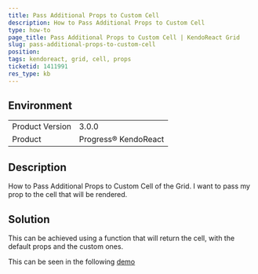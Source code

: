 ```yaml
---
title: Pass Additional Props to Custom Cell
description: How to Pass Additional Props to Custom Cell
type: how-to
page_title: Pass Additional Props to Custom Cell | KendoReact Grid
slug: pass-additional-props-to-custom-cell
position: 
tags: kendoreact, grid, cell, props
ticketid: 1411991
res_type: kb
---
```


## Environment
<table>
    <tbody>
	    <tr>
	    	<td>Product Version</td>
	    	<td>3.0.0</td>
	    </tr>
	    <tr>
	    	<td>Product</td>
	    	<td>Progress® KendoReact</td>
	    </tr>
    </tbody>
</table>


## Description
How to Pass Additional Props to Custom Cell of the Grid. I want to pass my prop to the cell that will be rendered.

## Solution
This can be achieved using a function that will return the cell, with the default props and the custom ones.

This can be seen in the following [demo](https://www.telerik.com/kendo-react-ui/components/grid/cells/#toc-cell-customization)
